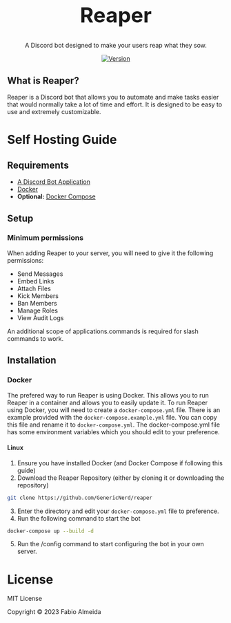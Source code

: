 <h1 align="center" style="font-size: 48px;">Reaper</h1>
<div align="center">
A Discord bot designed to make your users reap what they sow.
</div>
<div align="center">

[![Version](https://img.shields.io/badge/version-1.0.0--rc-purple)](https://img.shields.io/badge/version-1.0.0--rc-purple)
</div>

## What is Reaper?
Reaper is a Discord bot that allows you to automate and make tasks easier that would normally take a lot of time and effort. It is designed to be easy to use and extremely customizable.

# Self Hosting Guide
## Requirements
- [A Discord Bot Application](https://discord.com/developers/applications)
- [Docker](https://www.docker.com/)
- **Optional:** [Docker Compose](https://docs.docker.com/compose/)

## Setup
### Minimum permissions
When adding Reaper to your server, you will need to give it the following permissions:
- Send Messages
- Embed Links
- Attach Files
- Kick Members
- Ban Members
- Manage Roles
- View Audit Logs

An additional scope of applications.commands is required for slash commands to work.

## Installation
### Docker
The prefered way to run Reaper is using Docker. This allows you to run Reaper in a container and allows you to easily update it. To run Reaper using Docker, you will need to create a `docker-compose.yml` file.
There is an example provided with the `docker-compose.example.yml` file. You can copy this file and rename it to `docker-compose.yml`. The docker-compose.yml file has some environment variables which you should edit to your preference.
#### Linux
1. Ensure you have installed Docker (and Docker Compose if following this guide)
2. Download the Reaper Repository (either by cloning it or downloading the repository)
```bash
git clone https://github.com/GenericNerd/reaper
```
3. Enter the directory and edit your `docker-compose.yml` file to preference.
4. Run the following command to start the bot
```bash
docker-compose up --build -d
```
5. Run the /config command to start configuring the bot in your own server.

# License
MIT License

Copyright © 2023 Fabio Almeida